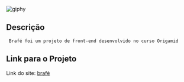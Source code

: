 
![giphy](https://user-images.githubusercontent.com/41626780/87858711-3d151500-c906-11ea-9bad-052253ac7ffa.gif)

##                                         Descrição
     Brafé foi um projeto de front-end desenvolvido no curso Origamid
##                                         Link para o Projeto     
Link do site: [brafé](https://brafe-g9ull6jiz.vercel.app/)
 
